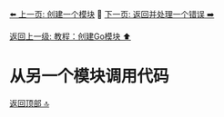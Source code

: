 [⬅️ 上一页: 创建一个模块](创建一个模块.md) 🚦 [下一页: 返回并处理一个错误 ➡️](返回并处理一个错误.md)

[返回上一级: 教程：创建Go模块 ⬆️](../教程：创建Go模块.md)

# 从另一个模块调用代码

[返回顶部 🔝](#从另一个模块调用代码)